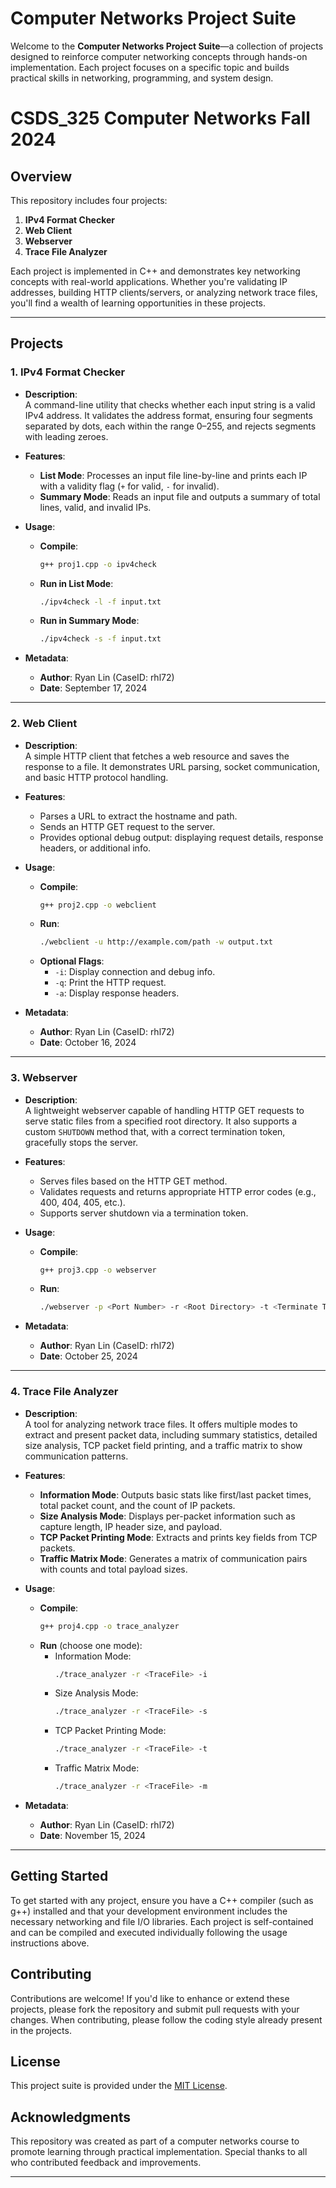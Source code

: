 # Computer Networks Project Suite

Welcome to the **Computer Networks Project Suite**—a collection of projects designed to reinforce computer networking concepts through hands-on implementation. Each project focuses on a specific topic and builds practical skills in networking, programming, and system design.

# CSDS_325 Computer Networks Fall 2024

## Overview

This repository includes four projects:

1. **IPv4 Format Checker**  
2. **Web Client**  
3. **Webserver**  
4. **Trace File Analyzer**

Each project is implemented in C++ and demonstrates key networking concepts with real-world applications. Whether you're validating IP addresses, building HTTP clients/servers, or analyzing network trace files, you'll find a wealth of learning opportunities in these projects.

---

## Projects

### 1. IPv4 Format Checker
- **Description**:  
  A command-line utility that checks whether each input string is a valid IPv4 address. It validates the address format, ensuring four segments separated by dots, each within the range 0–255, and rejects segments with leading zeroes.
  
- **Features**:
  - **List Mode**: Processes an input file line-by-line and prints each IP with a validity flag (`+` for valid, `-` for invalid).
  - **Summary Mode**: Reads an input file and outputs a summary of total lines, valid, and invalid IPs.
  
- **Usage**:
  - **Compile**:  
    ```bash
    g++ proj1.cpp -o ipv4check
    ```
  - **Run in List Mode**:  
    ```bash
    ./ipv4check -l -f input.txt
    ```
  - **Run in Summary Mode**:  
    ```bash
    ./ipv4check -s -f input.txt
    ```
  
- **Metadata**:
  - **Author**: Ryan Lin (CaseID: rhl72)
  - **Date**: September 17, 2024

---

### 2. Web Client
- **Description**:  
  A simple HTTP client that fetches a web resource and saves the response to a file. It demonstrates URL parsing, socket communication, and basic HTTP protocol handling.

- **Features**:
  - Parses a URL to extract the hostname and path.
  - Sends an HTTP GET request to the server.
  - Provides optional debug output: displaying request details, response headers, or additional info.
  
- **Usage**:
  - **Compile**:  
    ```bash
    g++ proj2.cpp -o webclient
    ```
  - **Run**:  
    ```bash
    ./webclient -u http://example.com/path -w output.txt
    ```
  - **Optional Flags**:
    - `-i`: Display connection and debug info.
    - `-q`: Print the HTTP request.
    - `-a`: Display response headers.
  
- **Metadata**:
  - **Author**: Ryan Lin (CaseID: rhl72)
  - **Date**: October 16, 2024

---

### 3. Webserver
- **Description**:  
  A lightweight webserver capable of handling HTTP GET requests to serve static files from a specified root directory. It also supports a custom `SHUTDOWN` method that, with a correct termination token, gracefully stops the server.

- **Features**:
  - Serves files based on the HTTP GET method.
  - Validates requests and returns appropriate HTTP error codes (e.g., 400, 404, 405, etc.).
  - Supports server shutdown via a termination token.
  
- **Usage**:
  - **Compile**:  
    ```bash
    g++ proj3.cpp -o webserver
    ```
  - **Run**:  
    ```bash
    ./webserver -p <Port Number> -r <Root Directory> -t <Terminate Token>
    ```
  
- **Metadata**:
  - **Author**: Ryan Lin (CaseID: rhl72)
  - **Date**: October 25, 2024

---

### 4. Trace File Analyzer
- **Description**:  
  A tool for analyzing network trace files. It offers multiple modes to extract and present packet data, including summary statistics, detailed size analysis, TCP packet field printing, and a traffic matrix to show communication patterns.

- **Features**:
  - **Information Mode**: Outputs basic stats like first/last packet times, total packet count, and the count of IP packets.
  - **Size Analysis Mode**: Displays per-packet information such as capture length, IP header size, and payload.
  - **TCP Packet Printing Mode**: Extracts and prints key fields from TCP packets.
  - **Traffic Matrix Mode**: Generates a matrix of communication pairs with counts and total payload sizes.
  
- **Usage**:
  - **Compile**:  
    ```bash
    g++ proj4.cpp -o trace_analyzer
    ```
  - **Run** (choose one mode):
    - Information Mode:  
      ```bash
      ./trace_analyzer -r <TraceFile> -i
      ```
    - Size Analysis Mode:  
      ```bash
      ./trace_analyzer -r <TraceFile> -s
      ```
    - TCP Packet Printing Mode:  
      ```bash
      ./trace_analyzer -r <TraceFile> -t
      ```
    - Traffic Matrix Mode:  
      ```bash
      ./trace_analyzer -r <TraceFile> -m
      ```
  
- **Metadata**:
  - **Author**: Ryan Lin (CaseID: rhl72)
  - **Date**: November 15, 2024

---

## Getting Started

To get started with any project, ensure you have a C++ compiler (such as g++) installed and that your development environment includes the necessary networking and file I/O libraries. Each project is self-contained and can be compiled and executed individually following the usage instructions above.

## Contributing

Contributions are welcome! If you'd like to enhance or extend these projects, please fork the repository and submit pull requests with your changes. When contributing, please follow the coding style already present in the projects.

## License

This project suite is provided under the [MIT License](LICENSE).

## Acknowledgments

This repository was created as part of a computer networks course to promote learning through practical implementation. Special thanks to all who contributed feedback and improvements.

---

